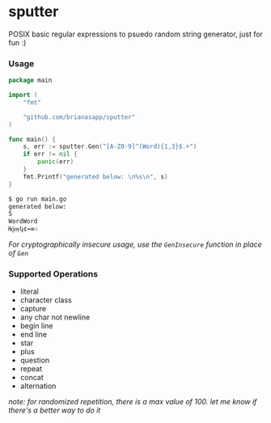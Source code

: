 # sputter

POSIX basic regular expressions to psuedo random string generator, just for fun :)

### Usage
```go
package main

import (
	"fmt"

	"github.com/brianasapp/sputter"
)

func main() {
	s, err := sputter.Gen("[A-Z0-9]^(Word){1,3}$.+")
	if err != nil {
		panic(err)
	}
	fmt.Printf("generated below: \n%s\n", s)
}
```

```bash
$ go run main.go
generated below:
5
WordWord
Њѯѹկ¢↔≡♲
```

_For cryptographically insecure usage, use the `GenInsecure` function in place of `Gen`_



### Supported Operations
 * literal
 * character class
 * capture
 * any char not newline
 * begin line
 * end line
 * star
 * plus
 * question
 * repeat
 * concat
 * alternation

_note: for randomized repetition, there is a max value of 100. let me know if there's a better way to do it_
